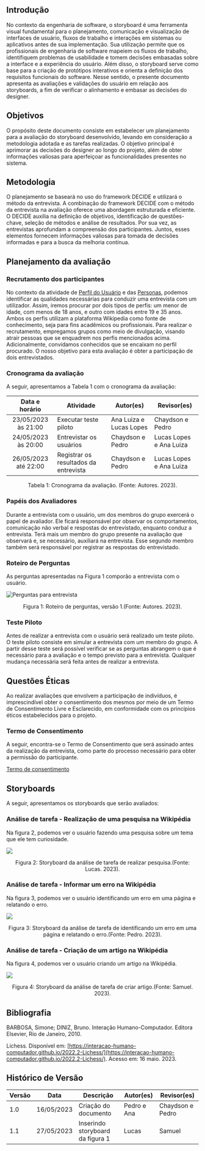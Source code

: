 ## Introdução

No contexto da engenharia de software, o storyboard é uma ferramenta visual fundamental para o planejamento, comunicação e visualização de interfaces de usuário, fluxos de trabalho e interações em sistemas ou aplicativos antes de sua implementação. Sua utilização permite que os profissionais de engenharia de software mapeiem os fluxos de trabalho, identifiquem problemas de usabilidade e tomem decisões embasadas sobre a interface e a experiência do usuário. Além disso, o storyboard serve como base para a criação de protótipos interativos e orienta a definição dos requisitos funcionais do software. Nesse sentido, o presente documento apresenta as avaliações e validações do usuário em relação aos storyboards, a fim de verificar o alinhamento e embasar as decisões do designer.

## Objetivos

O propósito deste documento consiste em estabelecer um planejamento para a avaliação do storyboard desenvolvido, levando em consideração a metodologia adotada e as tarefas realizadas. O objetivo principal é aprimorar as decisões do designer ao longo do projeto, além de obter informações valiosas para aperfeiçoar as funcionalidades presentes no sistema.

## Metodologia

O planejamento se baseará no uso do framework DECIDE e utilizará o método da entrevista. A combinação do framework DECIDE com o método da entrevista na avaliação oferece uma abordagem estruturada e eficiente. O DECIDE auxilia na definição de objetivos, identificação de questões-chave, seleção de métodos e análise de resultados. Por sua vez, as entrevistas aprofundam a compreensão dos participantes. Juntos, esses elementos fornecem informações valiosas para tomada de decisões informadas e para a busca da melhoria contínua.

## Planejamento da avaliação

### Recrutamento dos participantes

No contexto da atividade de [Perfil do Usuário](../../../analise-de-requisitos/perfilDeUsuario.md) e das [Personas](../../../analise-de-requisitos/personas.md), podemos identificar as qualidades necessárias para conduzir uma entrevista com um utilizador. Assim, iremos procurar por dois tipos de perfis: um menor de idade, com menos de 18 anos, e outro com idades entre 19 e 35 anos. Ambos os perfis utilizam a plataforma Wikipedia como fonte de conhecimento, seja para fins acadêmicos ou profissionais. Para realizar o recrutamento, empregamos grupos como meio de divulgação, visando atrair pessoas que se enquadrem nos perfis mencionados acima. Adicionalmente, convidamos conhecidos que se encaixam no perfil procurado. O nosso objetivo para esta avaliação é obter a participação de dois entrevistados.

### Cronograma da avaliação

A seguir, apresentamos a Tabela 1 com o cronograma da avaliação:

|    Data e horário    | Atividade                             | Autor(es)               | Revisor(es)             |
| :------------------: | ------------------------------------- | ----------------------- | ----------------------- |
| 23/05/2023 às 21:00  | Executar teste piloto                 | Ana Luiza e Lucas Lopes | Chaydson e Pedro        |
| 24/05/2023 às 20:00  | Entrevistar os usuários               | Chaydson e Pedro        | Lucas Lopes e Ana Luiza |
| 26/05/2023 até 22:00 | Registrar os resultados da entrevista | Chaydson e Pedro        | Lucas Lopes e Ana Luiza |

<div style="text-align: center">
    <p> Tabela 1: Cronograma da avaliação. (Fonte: Autores. 2023).</p>
</div>

### Papéis dos Avaliadores

Durante a entrevista com o usuário, um dos membros do grupo exercerá o papel de avaliador. Ele ficará responsável por observar os comportamentos, comunicação não verbal e respostas do entrevistado, enquanto conduz a entrevista. Terá mais um membro do grupo presente na avaliação que observará e, se necessário, auxiliará na entrevista. Esse segundo membro também será responsável por registrar as respostas do entrevistado.

### Roteiro de Perguntas

As perguntas apresentadas na Figura 1 comporão a entrevista com o usuário.

![Perguntas para entrevista ](../../../images/roteiroPerguntas.png)

<div style="text-align: center">
<p>Figura 1: Roteiro de perguntas, versão 1.(Fonte: Autores. 2023).</p>
</div>

### Teste Piloto

Antes de realizar a entrevista com o usuário será realizado um teste piloto. O teste piloto consiste em simular a entrevista com um membro do grupo. A partir desse teste será possível verificar se as perguntas abrangem o que é necessário para a avaliação e o tempo previsto para a entrevista. Qualquer mudança necessária será feita antes de realizar a entrevista.

## Questões Éticas

Ao realizar avaliações que envolvem a participação de indivíduos, é imprescindível obter o consentimento dos mesmos por meio de um Termo de Consentimento Livre e Esclarecido, em conformidade com os princípios éticos estabelecidos para o projeto.

### Termo de Consentimento

A seguir, encontra-se o Termo de Consentimento que será assinado antes da realização da entrevista, como parte do processo necessário para obter a permissão do participante.

[Termo de consentimento](../../../pdfs/termoConsentimentoStoryBoard.pdf)

## Storyboards

A seguir, apresentamos os storyboards que serão avaliados:

### Análise de tarefa - Realização de uma pesquisa na Wikipédia

Na figura 2, podemos ver o usuário fazendo uma pesquisa sobre um tema que ele tem curiosidade.

<img src="../../../../images/storyboards/storyboard_pesquisa.png"/>

<div style="text-align: center">
<p>Figura 2: Storyboard da análise de tarefa de realizar pesquisa.(Fonte: Lucas. 2023).</p>
</div>

### Análise de tarefa - Informar um erro na Wikipédia

Na figura 3, podemos ver o usuário identificando um erro em uma página e relatando o erro.

<img src="../../../../images/storyboards/informaErro.png"/>

<div style="text-align: center">
<p>Figura 3: Storyboard da análise de tarefa de identificando um erro em uma página e relatando o erro.(Fonte: Pedro. 2023).</p>
</div>

### Análise de tarefa - Criação de um artigo na Wikipédia

Na figura 4, podemos ver o usuário criando um artigo na Wikipédia.

<img src="../../../../images/storyboards/storyboard_criacao_de_artigo.jpg" />


<div style="text-align: center">
<p>Figura 4: Storyboard da análise de tarefa de criar artigo.(Fonte: Samuel. 2023).</p>
</div>


## Bibliografia

BARBOSA, Simone; DINIZ, Bruno. Interação Humano-Computador. Editora Elsevier, Rio de Janeiro, 2010.

Lichess. Disponível em: [https://interacao-humano-computador.github.io/2022.2-Lichess/](https://interacao-humano-computador.github.io/2022.2-Lichess/). Acesso em: 16 maio. 2023.‌

## Histórico de Versão

| Versão | Data       | Descrição                        | Autor(es)   | Revisor(es)      |
| ------ | ---------- | -------------------------------- | ----------- | ---------------- |
| 1.0    | 16/05/2023 | Criação do documento             | Pedro e Ana | Chaydson e Pedro |
| 1.1    | 27/05/2023 | Inserindo storyboard da figura 1 | Lucas       | Samuel           |
